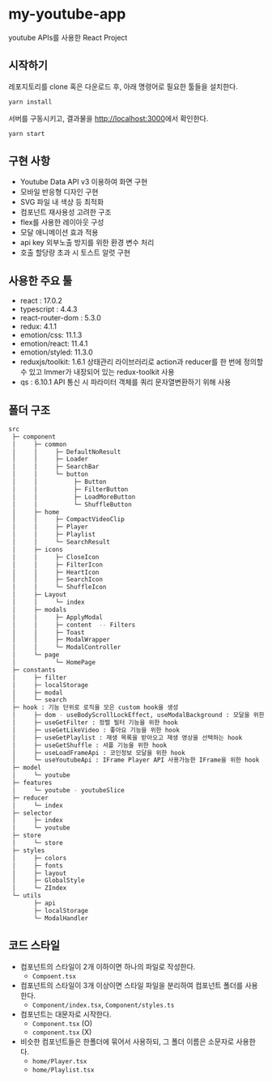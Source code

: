 # my-youtube-app
youtube APIs를 사용한 React Project

## 시작하기

레포지토리를 clone 혹은 다운로드 후, 아래 명령어로 필요한 툴들을 설치한다.

```bash
yarn install
```

서버를 구동시키고, 결과물을 [http://localhost:3000](http://localhost:3000)에서 확인한다.

```bash
yarn start
```

## 구현 사항

- Youtube Data API v3 이용하여 화면 구현
- 모바일 반응형 디자인 구현 
- SVG 파일 내 색상 등 최적화   
- 컴포넌트 재사용성 고려한 구조   
- flex를 사용한 레이아웃 구성
- 모달 애니메이션 효과 적용
- api key 외부노출 방지를 위한 환경 변수 처리
- 호출 할당량 초과 시 토스트 알럿 구현
 
## 사용한 주요 툴

- react : 17.0.2
- typescript : 4.4.3
- react-router-dom : 5.3.0
- redux: 4.1.1
- emotion/css: 11.1.3
- emotion/react: 11.4.1
- emotion/styled: 11.3.0
- reduxjs/toolkit: 1.6.1
  상태관리 라이브러리로 action과 reducer를 한 번에 정의할 수 있고 Immer가 내장되어 있는 redux-toolkit 사용
- qs : 6.10.1
  API 통신 시 파라미터 객체를 쿼리 문자열변환하기 위해 사용

## 폴더 구조

```sh
src
 ├─ component
 │     ├─ common
 │     │     ├─ DefaultNoResult
 │     │     ├─ Loader
 │     │     ├─ SearchBar
 │     │     └─ button
 │     │          ├─ Button
 │     │          ├─ FilterButton
 │     │          ├─ LoadMoreButton
 │     │          └─ ShuffleButton
 │     ├─ home
 │     │     ├─ CompactVideoClip
 │     │     ├─ Player
 │     │     ├─ Playlist
 │     │     └─ SearchResult
 │     ├─ icons
 │     │     ├─ CloseIcon
 │     │     ├─ FilterIcon
 │     │     ├─ HeartIcon
 │     │     ├─ SearchIcon
 │     │     └─ ShuffleIcon
 │     ├─ Layout
 │     │     └─ index
 │     ├─ modals
 │     │     ├─ ApplyModal
 │     │     ├─ content  -- Filters
 │     │     ├─ Toast
 │     │     ├─ ModalWrapper
 │     │     └─ ModalController
 │     └─ page
 │           └─ HomePage
 ├─ constants
 │     ├─ filter
 │     ├─ localStorage
 │     ├─ modal
 │     └─ search
 ├─ hook : 기능 단위로 로직을 모은 custom hook을 생성
 │     ├─ dom - useBodyScrollLockEffect, useModalBackground : 모달을 위한 hook
 │     ├─ useGetFilter : 정렬 필터 기능을 위한 hook
 │     ├─ useGetLikeVideo : 좋아요 기능을 위한 hook
 │     ├─ useGetPlaylist : 재생 목록을 받아오고 재생 영상을 선택하는 hook
 │     ├─ useGetShuffle : 셔플 기능을 위한 hook
 │     ├─ useLoadFrameApi : 코인정보 모달을 위한 hook
 │     └─ useYoutubeApi : IFrame Player API 사용가능한 IFrame을 위한 hook
 ├─ model
 │     └─ youtube
 ├─ features
 │     └─ youtube - youtubeSlice
 ├─ reducer
 │     └─ index
 ├─ selector
 │     ├─ index
 │     └─ youtube
 ├─ store
 │     └─ store
 ├─ styles
 │     ├─ colors
 │     ├─ fonts
 │     ├─ layout
 │     ├─ GlobalStyle
 │     └─ ZIndex
 └─ utils
       ├─ api
       ├─ localStorage
       └─ ModalHandler
```

## 코드 스타일

- 컴포넌트의 스타일이 2개 이하이면 하나의 파일로 작성한다.
  - `Compoent.tsx`
- 컴포넌트의 스타일이 3개 이상이면 스타일 파일을 분리하여 컴포넌트 폴더를 사용한다.
  - `Component/index.tsx`, `Component/styles.ts`
- 컴포넌트는 대문자로 시작한다.
  - `Component.tsx` (O)
  - `component.tsx` (X)
- 비슷한 컴포넌트들은 한폴더에 묶어서 사용하되, 그 폴더 이름은 소문자로 사용한다.
  - `home/Player.tsx`
  - `home/Playlist.tsx`
